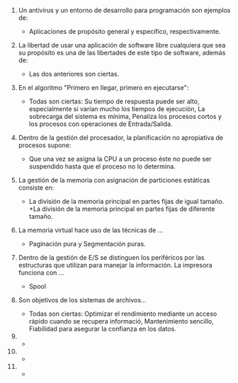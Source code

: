 1. Un antivirus y un entorno de desarrollo para programación son ejemplos de:
    - Aplicaciones de propósito general y específico, respectivamente.

2. La libertad de usar una aplicación de software libre cualquiera que sea su propósito es una de las libertades de este tipo de software, además de:
    - Las dos anteriores son ciertas.

3. En el algoritmo "Primero en llegar, primero en ejecutarse": 
    - Todas son ciertas: Su tiempo de respuesta puede ser alto, especialmente si varían mucho los tiempos de ejecución, La sobrecarga del sistema es mínima, Penaliza los procesos cortos y los procesos con operaciones de Entrada/Salida.

4. Dentro de la gestión del procesador, la planificación no apropiativa de procesos supone:
    - Que una vez se asigna la CPU a un proceso éste no puede ser suspendido hasta que el proceso no lo determina.


5. La gestión de la memoria con asignación de particiones estáticas consiste en:

    - La división de la memoria principal en partes fijas de igual tamaño. +La división de la memoria principal en partes fijas de diferente tamaño.

6. La memoria virtual hace uso de las técnicas de …
    - Paginación pura y Segmentación puras.


7. Dentro de la gestión de E/S se distinguen los periféricos por las estructuras que utilizan para manejar la información. La impresora funciona con …
    - Spool


8. Son objetivos de los sistemas de archivos…
    - Todas son ciertas: Optimizar el rendimiento mediante un acceso rápido cuando se recupera informació, Mantenimiento sencillo, Fiabilidad para asegurar la confianza en los datos.


5. 
    - 

5. 
    - 

5. 
    - 